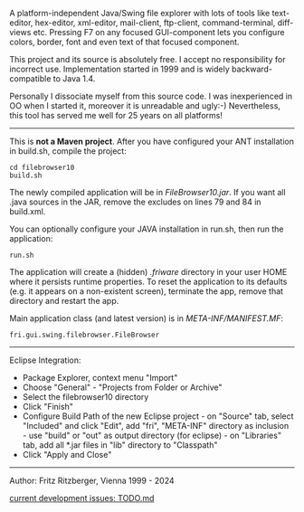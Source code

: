 A platform-independent Java/Swing file explorer with lots of tools like text-editor, hex-editor, xml-editor, mail-client, ftp-client, command-terminal, diff-views etc.
Pressing F7 on any focused GUI-component lets you configure colors, border, font and even text of that focused component.

This project and its source is absolutely free.
I accept no responsibility for incorrect use.
Implementation started in 1999 and is widely backward-compatible to Java 1.4.

Personally I dissociate myself from this source code. 
I was inexperienced in OO when I started it, moreover it is unreadable and ugly:-)
Nevertheless, this tool has served me well for 25 years on all platforms!

----

This is **not a Maven project**.
After you have configured your ANT installation in build.sh, compile the project:

	cd filebrowser10
	build.sh

The newly compiled application will be in *FileBrowser10.jar*.
If you want all .java sources in the JAR, remove the excludes on lines 79 and 84 in build.xml.

You can optionally configure your JAVA installation in run.sh, then run the application:

	run.sh
	
The application will create a (hidden) *.friware* directory in your user HOME where it persists runtime properties.
To reset the application to its defaults (e.g. it appears on a non-existent screen),
terminate the app, remove that directory and restart the app.

Main application class (and latest version) is in *META-INF/MANIFEST.MF*:

	fri.gui.swing.filebrowser.FileBrowser


----

Eclipse Integration:

- Package Explorer, context menu "Import"
- Choose "General" - "Projects from Folder or Archive"
- Select the filebrowser10 directory
- Click "Finish"
- Configure Build Path of the new Eclipse project
		- on "Source" tab, select "Included" and click "Edit", add "fri", "META-INF" directory as inclusion
		- use "build" or "out" as output directory (for eclipse)
		- on "Libraries" tab, add all *.jar files in "lib" directory to "Classpath"
- Click "Apply and Close"

----

Author: Fritz Ritzberger, Vienna
1999 - 2024

[current development issues: TODO.md](TODO.md)
